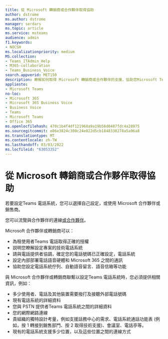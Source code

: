 ```yaml
---
title: 從 Microsoft 轉銷商或合作夥伴取得協助
author: dstrome
ms.author: dstrome
manager: serdars
ms.topic: article
ms.service: msteams
audience: admin
f1.keywords:
- NOCSH
ms.localizationpriority: medium
MS.collection:
- Teams_ITAdmin_Help
- M365-collaboration
- Teams_Business_Voice
search.appverid: MET150
description: 瞭解如何取得 Microsoft 轉銷商或合作夥伴的支援，協助您Microsoft Teams 電話系統通話方案。
appliesto:
- Microsoft Teams
no-loc:
- Microsoft 365
- Microsoft 365 Business Voice
- Business Voice
- Teams
- Microsoft Teams
- Office 365
ms.openlocfilehash: 470c1b4f4df121968a9a19b56d0487fdc4a28975
ms.sourcegitcommit: e86e3824c300c24e022d5cb1848338278a5a96a8
ms.translationtype: MT
ms.contentlocale: zh-TW
ms.lasthandoff: 03/03/2022
ms.locfileid: "63053352"
---
```

# <a name="get-help-from-a-microsoft-reseller-or-partner"></a>從 Microsoft 轉銷商或合作夥伴取得協助

若要設定Teams 電話系統，您可以選擇自己設定，或使用 Microsoft 合作夥伴或銷售商。

您可以流覽與合作夥伴的連線[或合作夥伴](https://appsource.microsoft.com/marketplace/partner-dir)。

Microsoft 合作夥伴或轉銷商可以：

- 為租使用者Teams 電話取得正確的授權
- 説明您瞭解設定專案的技術電話系統
- 請與電話提供者協調，確定您的電話號碼已正確設定，電話系統
- 設定內部部署電話語音硬體和 Microsoft 365 之間的通訊
- 協助您設定電話系統佇列、自動語音留言、語音信箱等功能

與 Microsoft 合作夥伴或轉銷商聯繫以設定Teams 電話系統時，您必須提供相關資訊，例如：

- 多少使用者、電話及其他裝置需要撥打及接聽外部電話號碼
- 現有電話系統的詳細資料
- 您與 PSTN 提供者Teams 電話系統之間的詳細資料
- 您的網際網路連線
- 貴組織的獨特設計考量，例如支援話務中心的需求、電話系統通話功能表 (例如，按 1 轉接到銷售部門、按 2 取得技術支援)、會議室、電話亭等。
- 現有的電話系統支援多少位置，以及這些位置之間的連線方式
